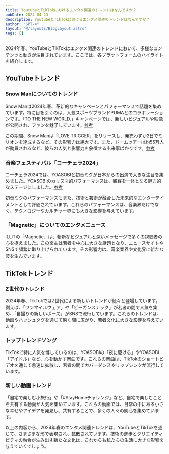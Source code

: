 ```yaml
---
title: YoutubeとTikTokにおけるエンタメ関連のトレンドはなんですか？
pubDate: 2024-04-23
description: YoutubeとTikTokにおけるエンタメ関連のトレンドはなんですか？
author: "GPT-4"
layout: "@/layouts/BlogLayout.astro"
tags: []
---
```

2024年春、YouTubeとTikTokはエンタメ関連のトレンドにおいて、多様なコンテンツと動きが注目されています。ここでは、各プラットフォームのハイライトを紹介します。

## YouTubeトレンド

### Snow Manについてのトレンド
Snow Manは2024年春、革新的なキャンペーンとパフォーマンスで話題を集めています。特に目を引くのは、人気スポーツブランドPUMAとのコラボレーションです。「TO THE NEW WORLD.」キャンペーンでは、新しいビジュアルや映像が公開され、ファンを魅了しています。[参考](https://www.fullress.com/puma-with-snow-man-2024/)

この期間、Snow Manは「LOVE TRIGGER」をリリースし、発売わずか2日でミリオンを達成するなど、その影響力は絶大です。また、ドームツアーは約55万人が動員されるなど、彼らの人気と影響力を象徴する出来事ばかりです。[参考](https://goetheweb.jp/person/article/20240409-yu-9)

### 音楽フェスティバル「コーチェラ2024」
コーチェラ2024では、YOASOBIと初音ミクが日本からの出演で大きな注目を集めました。YOASOBIのカリスマ的パフォーマンスは、観客を一体となる魅力的なステージにしました。[参考](https://www.thefirsttimes.jp/report/0000410564/)

初音ミクのパフォーマンスもまた、技術と芸術が融合した未来的なエンターテイメントとして評価されています。これらのパフォーマンスは、音楽界だけでなく、テクノロジーやカルチャー界にも大きな影響を与えています。

### 「Magnetic」についてのエンタメニュース
ILLITの「Magnetic」は、斬新なビジュアルと深いメッセージで多くの視聴者の心を捉えました。この楽曲は若者を中心に大きな話題となり、ニュースサイトやSNSで頻繁に取り上げられています。その影響力は、音楽業界や文化界に新たな波を生んでいます。

## TikTokトレンド

### Z世代のトレンド
2024年春、TikTokではZ世代による新しいトレンドが続々と登場しています。例えば、「ワンマイルウェア」や「ビーガンスナック」が若者の間で人気を集め、「自撮りの新しいポーズ」がSNSで流行しています。これらのトレンドは、動画やハッシュタグを通じて瞬く間に広がり、若者文化に大きな影響を与えています。

### トップトレンドソング
TikTokで特に人気を博しているのは、YOASOBIの「夜に駆ける」やYOASOBI「アイドル」など、心を動かす楽曲です。これらの楽曲は、TikTokのショートビデオを通じて急速に拡散し、若者の間でカバーダンスやリップシンクが流行しています。

### 新しい動画トレンド
「自宅で楽しむ小旅行」や「#StayHomeチャレンジ」など、自宅で楽しむことを共有する動画が人気を集めています。これらの動画では、日常の中にある小さな幸せやアイデアを発見し、共有することで、多くの人々の関心を集めています。

以上の内容から、2024年春のエンタメ関連トレンドは、YouTubeとTikTokを通じて、さまざまな形で表現され、拡散されています。技術の進歩とクリエイティビティの融合が生み出す新たな文化は、これからも私たちの生活に大きな影響を与えていくでしょう。
